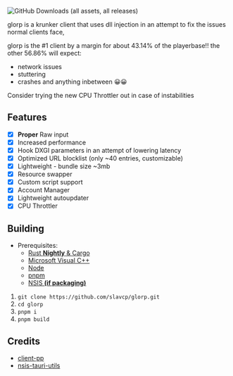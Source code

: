 ![GitHub Downloads (all assets, all releases)](https://img.shields.io/github/downloads/slavcp/glorp/total)

glorp is a krunker client that uses dll injection in an attempt to fix the issues normal clients face, <br>

glorp is the #1 client by a margin for about 43.14% of the playerbase!!
the other 56.86% will expect:

- network issues
- stuttering
- crashes
  and anything inbetween 😀😀

Consider trying the new CPU Throttler out in case of instabilities

## Features

- [x] **Proper** Raw input
- [x] Increased performance
- [x] Hook DXGI parameters in an attempt of lowering latency
- [x] Optimized URL blocklist (only ~40 entries, customizable)
- [x] Lightweight - bundle size ~3mb
- [x] Resource swapper
- [x] Custom script support
- [x] Account Manager
- [x] Lightweight autoupdater
- [x] CPU Throttler

## Building

- Prerequisites:
  - [Rust **Nightly** & Cargo](https://rustup.rs/)
  - [Microsoft Visual C++](https://visualstudio.microsoft.com/downloads/)
  - [Node](https://nodejs.org/)
  - [pnpm](https://pnpm.io/installation)
  - [NSIS **(if packaging)**](https://nsis.sourceforge.io/)

1. `git clone https://github.com/slavcp/glorp.git`
2. `cd glorp`
3. `pnpm i`
4. `pnpm build`

## Credits

- [client-pp](https://github.com/6ct/clientpp)
- [nsis-tauri-utils](https://github.com/tauri-apps/nsis-tauri-utils)
